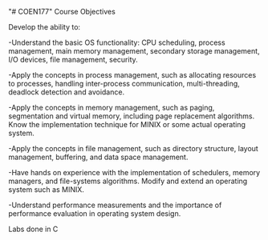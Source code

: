 "# COEN177" 
Course Objectives

Develop the ability to:

  -Understand the basic OS functionality: CPU scheduling, process management, main memory management, secondary storage management, I/O devices, file management, security.
  
  -Apply the concepts in process management, such as allocating resources to processes, handling inter-process communication, multi-threading, deadlock detection and avoidance.
  
  -Apply the concepts in memory management, such as paging, segmentation and virtual memory, including page replacement algorithms.  Know the implementation technique for MINIX or some actual operating system.
  
  -Apply the concepts in file management, such as directory structure, layout management, buffering, and data space management.
  
  -Have hands on experience with the implementation of schedulers, memory managers, and file-systems algorithms.  Modify and extend an operating system such as MINIX.
  
  -Understand performance measurements and the importance of performance evaluation in operating system design.
  
  
  Labs done in C
